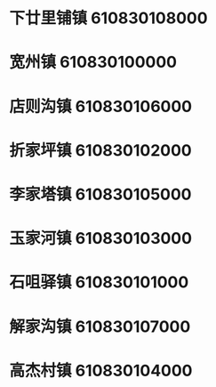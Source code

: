 # 下廿里铺镇 610830108000
# 宽州镇 610830100000
# 店则沟镇 610830106000
# 折家坪镇 610830102000
# 李家塔镇 610830105000
# 玉家河镇 610830103000
# 石咀驿镇 610830101000
# 解家沟镇 610830107000
# 高杰村镇 610830104000
